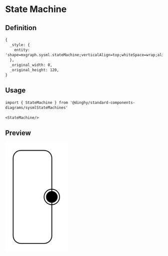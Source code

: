 # State Machine

## Definition

```
{
  _style: { 
    entity: 'shape=mxgraph.sysml.stateMachine;verticalAlign=top;whiteSpace=wrap;align=center;',
  },
  _original_width: 0,
  _original_height: 120,
}
```

## Usage

```
import { StateMachine } from '@dinghy/standard-components-diagrams/sysmlStateMachines'

<StateMachine/>
```

## Preview

<img src="./state-machine.png" width="200"/>
